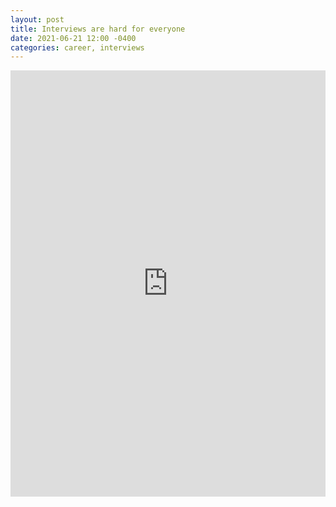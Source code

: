 ```yaml
---
layout: post
title: Interviews are hard for everyone
date: 2021-06-21 12:00 -0400
categories: career, interviews
---
```

<iframe src="https://www.linkedin.com/embed/feed/update/urn:li:share:6812769571775365120" height="682" width="504" frameborder="0" allowfullscreen="" title="Embedded post"></iframe>
